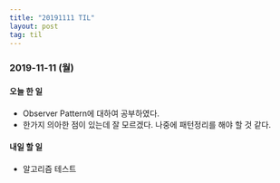 ```yaml
---
title: "20191111 TIL"
layout: post
tag: til
---
```


### 2019-11-11 (월)
#### 오늘 한 일  
- Observer Pattern에 대하여 공부하였다.
- 한가지 의아한 점이 있는데 잘 모르겠다. 나중에 패턴정리를 해야 할 것 같다.



#### 내일 할 일
- 알고리즘 테스트

